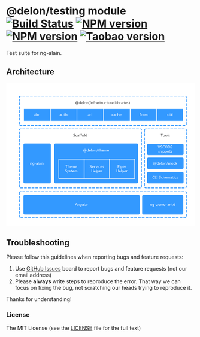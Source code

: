 # @delon/testing module [![Build Status](https://travis-ci.org/ng-alain/delon.svg?branch=master)](https://travis-ci.org/ng-alain/delon) [![NPM version](https://img.shields.io/npm/v/@delon/testing.svg)](https://www.npmjs.com/package/@delon/testing) [![NPM version](https://img.shields.io/npm/v/@delon/testing/next.svg)](https://www.npmjs.com/package/@delon/testing) [![Taobao version](https://npm.taobao.org/badge/v/@delon/testing.svg?style=flat-square)](https://npm.taobao.org/package/@delon/testing)

Test suite for ng-alain.

## Architecture

![Architecture](https://raw.githubusercontent.com/ng-alain/delon/master/_screenshot/architecture.png)

## Troubleshooting

Please follow this guidelines when reporting bugs and feature requests:

1. Use [GitHub Issues](https://github.com/ng-alain/delon/issues) board to report bugs and feature requests (not our email address)
2. Please **always** write steps to reproduce the error. That way we can focus on fixing the bug, not scratching our heads trying to reproduce it.

Thanks for understanding!

### License

The MIT License (see the [LICENSE](https://github.com/ng-alain/delon/blob/master/LICENSE) file for the full text)
